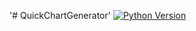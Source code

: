 '# QuickChartGenerator' 
[![Python Version](https://badge.fury.io/js/minecraft-data.svg)](https://www.python.org/downloads/release/python-363rc1/)
